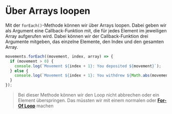 # Über Arrays loopen

Mit der `forEach()`-Methode können wir über Arrays loopen. Dabei geben wir als Argument eine Callback-Funktion mit, die für jedes Element im 
jeweiligen Array aufgerufen wird. Dabei können wir der Callback-Funktion drei Argumente mitgeben, das einzelne Elemente, den Index und den 
gesamten Array.

````Javascript
movements.forEach((movement, index, array) => {
  if (movement > 0) {
    console.log(`Movement ${index + 1}: You deposited ${movement}`);
  } else {
    console.log(`Movement ${index + 1}: You withdrew ${Math.abs(movement)}`);
  }
});
````

> Bei dieser Methode können wir den Loop nicht abbrechen oder ein Element überspringen. Das müssten wir mit einem normalen oder [**For-Of Loop**](For-Of-Loop.md) machen

